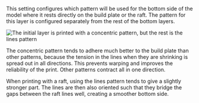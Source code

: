 This setting configures which pattern will be used for the bottom side of the model where it rests directly on the build plate or the raft. The pattern for this layer is configured separately from the rest of the bottom layers.

![The initial layer is printed with a concentric pattern, but the rest is the lines pattern](images/top_bottom_pattern_0.gif)

The concentric pattern tends to adhere much better to the build plate than other patterns, because the tension in the lines when they are shrinking is spread out in all directions. This prevents warping and improves the reliability of the print. Other patterns contract all in one direction.

When printing with a raft, using the lines pattern tends to give a slightly stronger part. The lines are then also oriented such that they bridge the gaps between the raft lines well, creating a smoother bottom side.